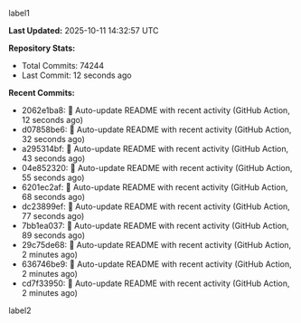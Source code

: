 
label1 
<!-- ACTIVITY_START -->
**Last Updated:** 2025-10-11 14:32:57 UTC

**Repository Stats:**
- Total Commits: 74244
- Last Commit: 12 seconds ago

**Recent Commits:**
- 2062e1ba8: 🤖 Auto-update README with recent activity (GitHub Action, 12 seconds ago)
- d07858be6: 🤖 Auto-update README with recent activity (GitHub Action, 32 seconds ago)
- a295314bf: 🤖 Auto-update README with recent activity (GitHub Action, 43 seconds ago)
- 04e852320: 🤖 Auto-update README with recent activity (GitHub Action, 55 seconds ago)
- 6201ec2af: 🤖 Auto-update README with recent activity (GitHub Action, 68 seconds ago)
- dc23899ef: 🤖 Auto-update README with recent activity (GitHub Action, 77 seconds ago)
- 7bb1ea037: 🤖 Auto-update README with recent activity (GitHub Action, 89 seconds ago)
- 29c75de68: 🤖 Auto-update README with recent activity (GitHub Action, 2 minutes ago)
- 636746be9: 🤖 Auto-update README with recent activity (GitHub Action, 2 minutes ago)
- cd7f33950: 🤖 Auto-update README with recent activity (GitHub Action, 2 minutes ago)
<!-- ACTIVITY_END -->

label2

